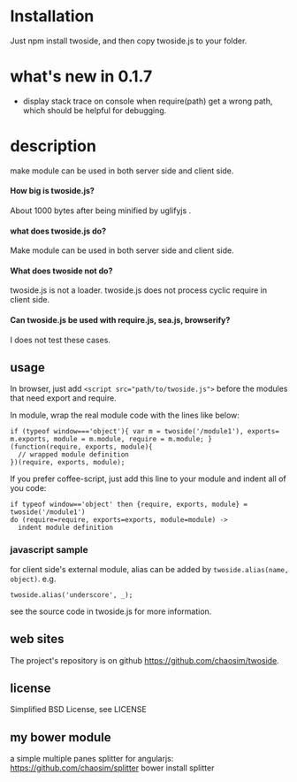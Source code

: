 
# Installation
Just npm install twoside, and then copy twoside.js to your folder.

# what's new in 0.1.7
* display stack trace on console when require(path) get a wrong path, which should be helpful for debugging.

# description
make module can be used in both server side and client side.

#### How big is twoside.js?</h3>
About 1000 bytes after being minified by uglifyjs .

#### what does twoside.js do? 
Make module can be used in both server side and client side. 

#### What does twoside not do?
twoside.js is not a loader.
twoside.js does not process cyclic require in client side.

#### Can twoside.js be used with require.js, sea.js, browserify?
I does not test these cases. 

## usage
In browser, just add `<script src="path/to/twoside.js">` before the modules that need export and require.

In module, wrap the real module code with the lines like below:

    if (typeof window==='object'){ var m = twoside('/module1'), exports= m.exports, module = m.module, require = m.module; }
    (function(require, exports, module){
      // wrapped module definition
    })(require, exports, module);

If you prefer coffee-script, just add this line to your module and indent all of you code:

    if typeof window=='object' then {require, exports, module} = twoside('/module1')
    do (require=require, exports=exports, module=module) ->
      indent module definition

### javascript sample

for client side's external module, alias can be added by `twoside.alias(name, object)`. e.g.

    twoside.alias('underscore', _);

see the source code in twoside.js for more information.  

## web sites
  The project's repository is on github <https://github.com/chaosim/twoside>.

## license
Simplified BSD License, see LICENSE

## my bower module
  a simple multiple panes splitter for angularjs: https://github.com/chaosim/splitter   bower install splitter
